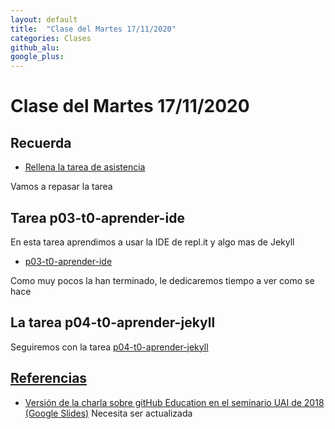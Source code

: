 ```yaml
---
layout: default
title:  "Clase del Martes 17/11/2020"
categories: Clases
github_alu: 
google_plus: 
---
```


# Clase del Martes 17/11/2020

## Recuerda


* [Rellena la tarea de asistencia](https://campusdoctoradoyposgrado.ull.es/mod/attendance/view.php?id=283483)

Vamos a repasar la tarea


## Tarea p03-t0-aprender-ide

En esta tarea aprendimos a usar la IDE de repl.it y algo mas de Jekyll

* [p03-t0-aprender-ide]({{site.baseurl}}/tema0-introduccion/practicas/p03-t0-aprender-ide/)


Como muy pocos la han terminado, le dedicaremos tiempo a ver como se hace

## La tarea p04-t0-aprender-jekyll

Seguiremos con la tarea [p04-t0-aprender-jekyll]({{site.baseurl}}/tema0-introduccion/practicas/p04-t0-aprender-jekyll) 


## [Referencias]({{site.baseurl}}/references)

* [Versión de la charla sobre gitHub Education en el seminario UAI de 2018 (Google Slides)](https://docs.google.com/presentation/d/1LAZUS4SX7axmzEUElh2Oz2DqC1cJA6PUvb1KixJ1KWw/edit?usp=sharing) Necesita ser actualizada